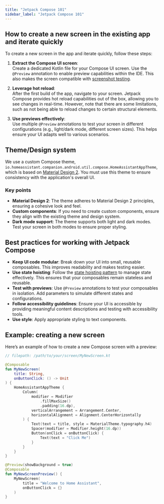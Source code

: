 ```yaml
---
title: "Jetpack Compose 101"
sidebar_label: "Jetpack Compose 101"
---
```


## How to create a new screen in the existing app and iterate quickly

To create a new screen in the app and iterate quickly, follow these steps:

1. **Extract the Compose UI screen**:  
   Create a dedicated Kotlin file for your Compose UI screen. Use the `@Preview` annotation to enable preview capabilities within the IDE. This also makes the screen compatible with [screenshot testing](/docs/android/testing/screenshot_testing).

2. **Leverage hot reload**:  
   After the first build of the app, navigate to your screen. Jetpack Compose provides hot reload capabilities out of the box, allowing you to see changes in real-time. However, note that there are some limitations, such as not being able to reload changes to certain structural elements.

3. **Use previews effectively**:  
   Use multiple `@Preview` annotations to test your screen in different configurations (e.g., light/dark mode, different screen sizes). This helps ensure your UI adapts well to various scenarios.

## Theme/Design system

We use a custom Compose theme, `io.homeassistant.companion.android.util.compose.HomeAssistantAppTheme`, which is based on [Material Design 2](https://m2.material.io/). You must use this theme to ensure consistency with the application's overall UI.

### Key points

- **Material Design 2**: The theme adheres to Material Design 2 principles, ensuring a cohesive look and feel.
- **Custom components**: If you need to create custom components, ensure they align with the existing theme and design system.
- **Dark mode support**: The theme supports both light and dark modes. Test your screen in both modes to ensure proper styling.

## Best practices for working with Jetpack Compose

- **Keep UI code modular**: Break down your UI into small, reusable composables. This improves readability and makes testing easier.
- **Use state hoisting**: Follow the [state hoisting pattern](https://developer.android.com/jetpack/compose/state#state-hoisting) to manage state effectively. This ensures that your composables remain stateless and reusable.
- **Test with previews**: Use `@Preview` annotations to test your composables in isolation. Add parameters to simulate different states and configurations.
- **Follow accessibility guidelines**: Ensure your UI is accessible by providing meaningful content descriptions and testing with accessibility tools.
- **Use style**: Apply appropriate styling to text components.

## Example: creating a new screen

Here’s an example of how to create a new Compose screen with a preview:

```kotlin
// filepath: /path/to/your/screen/MyNewScreen.kt

@Composable
fun MyNewScreen(
    title: String,
    onButtonClick: () -> Unit
) {
    HomeAssistantAppTheme {
        Column(
            modifier = Modifier
                .fillMaxSize()
                .padding(16.dp),
            verticalArrangement = Arrangement.Center,
            horizontalAlignment = Alignment.CenterHorizontally
        ) {
            Text(text = title, style = MaterialTheme.typography.h4)
            Spacer(modifier = Modifier.height(16.dp))
            Button(onClick = onButtonClick) {
                Text(text = "Click Me")
            }
        }
    }
}

@Preview(showBackground = true)
@Composable
fun MyNewScreenPreview() {
    MyNewScreen(
        title = "Welcome to Home Assistant",
        onButtonClick = {}
    )
}
```
